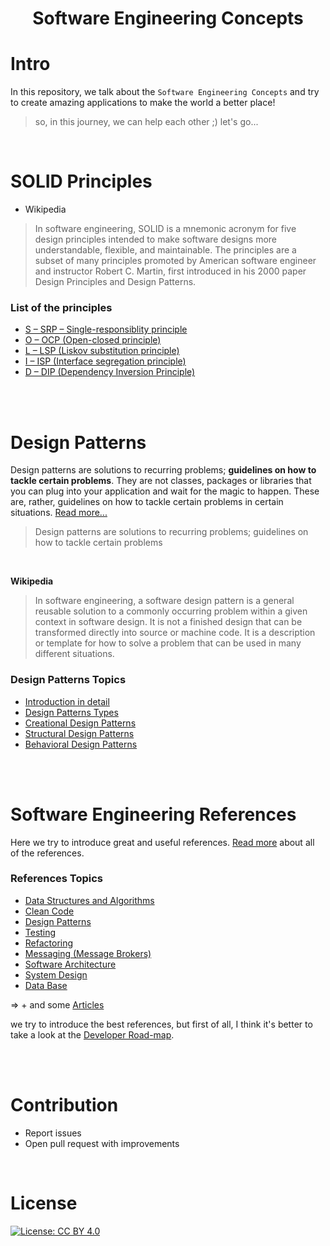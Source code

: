 <h1 align="center">
Software Engineering Concepts
</h1>

# Intro
In this repository, we talk about the `Software Engineering Concepts` and try to create amazing applications to make the world a better place!

> so, in this journey, we can help each other ;) let's go...

<br>

# SOLID Principles

* Wikipedia
> In software engineering, SOLID is a mnemonic acronym for five design principles intended to make software designs more understandable, flexible, and maintainable. The principles are a subset of many principles promoted by American software engineer and instructor Robert C. Martin, first introduced in his 2000 paper Design Principles and Design Patterns.


### List of the principles
* [S – SRP – Single-responsiblity principle]() 
* [O – OCP (Open-closed principle)]()
* [L – LSP (Liskov substitution principle)]()
* [I – ISP (Interface segregation principle)]()
* [D – DIP (Dependency Inversion Principle)]()

<br><br>

# Design Patterns

Design patterns are solutions to recurring problems; **guidelines on how to tackle certain problems**. They are not classes, packages or libraries that you can plug into your application and wait for the magic to happen. These are, rather, guidelines on how to tackle certain problems in certain situations. [Read more...](Design-Patterns/README.md#introduction) 

> Design patterns are solutions to recurring problems; guidelines on how to tackle certain problems

<br>

**Wikipedia** 
> In software engineering, a software design pattern is a general reusable solution to a commonly occurring problem within a given context in software design. It is not a finished design that can be transformed directly into source or machine code. It is a description or template for how to solve a problem that can be used in many different situations.

### Design Patterns Topics
* [Introduction in detail](Design-Patterns/README.md#introduction) 
* [Design Patterns Types](Design-Patterns/README.md#design-patterns-types) 
* [Creational Design Patterns](Design-Patterns/README.md#creational-design-patterns)
* [Structural Design Patterns](Design-Patterns/README.md#structural-design-patterns)
* [Behavioral Design Patterns](Design-Patterns/README.md#behavioral-design-patterns)

<br><br>

# Software Engineering References
Here we try to introduce great and useful references.
[Read more](References/README.md) about all of the references.


### References Topics

* [Data Structures and Algorithms](References#data-structures-and-algorithms)
* [Clean Code](References#clean-code)
* [Design Patterns](References#design-patterns)
* [Testing](References#testing)
* [Refactoring](References#refactoring)
* [Messaging (Message Brokers)](References#messaging-message-brokers)
* [Software Architecture](References#software-architecture)
* [System Design](References#system-design)
* [Data Base](References#data-base)

=> + and some [Articles](References#web-articles)

we try to introduce the best references, but first of all, I think it's better to take a look at the [Developer Road-map](https://github.com/kamranahmedse/developer-roadmap).

<br><br>

# Contribution

- Report issues
- Open pull request with improvements

<br>

# License

[![License: CC BY 4.0](https://img.shields.io/badge/License-CC%20BY%204.0-lightgrey.svg)](https://creativecommons.org/licenses/by/4.0/)

